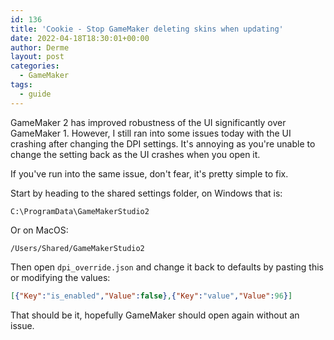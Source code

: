 ```yaml
---
id: 136
title: 'Cookie - Stop GameMaker deleting skins when updating'
date: 2022-04-18T18:30:01+00:00
author: Derme
layout: post
categories:
  - GameMaker
tags:
  - guide
---
```

GameMaker 2 has improved robustness of the UI significantly over GameMaker 1. However, I still ran into some issues today with the UI crashing after changing the DPI settings. It's annoying as you're unable to change the setting back as the UI crashes when you open it.

If you've run into the same issue, don't fear, it's pretty simple to fix.

Start by heading to the shared settings folder, on Windows that is:
```
C:\ProgramData\GameMakerStudio2
```
Or on MacOS:
```
/Users/Shared/GameMakerStudio2
```

Then open `dpi_override.json` and change it back to defaults by pasting this or modifying the values:
```json
[{"Key":"is_enabled","Value":false},{"Key":"value","Value":96}]
```

That should be it, hopefully GameMaker should open again without an issue.
